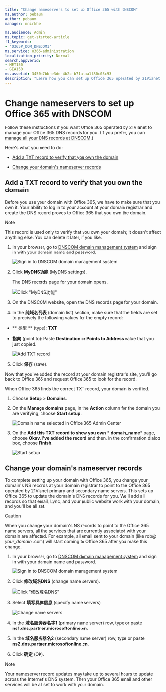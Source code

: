 ```yaml
---
title: "Change nameservers to set up Office 365 with DNSCOM"
ms.author: pebaum
author: pebaum
manager: mnirkhe

ms.audience: Admin
ms.topic: get-started-article
f1_keywords:
- 'O365P_DOM_DNSCOM1'
ms.service: o365-administration
localization_priority: Normal
search.appverid:
- MET150
- GEA150
ms.assetid: 3450a7bb-e3de-4b2c-b71a-aa1f80c03c93
description: "Learn how you can set up Office 365 operated by 21Vianet to manage your DNS records, when DNSCOM is the DNS hosting provider."
---
```


# Change nameservers to set up Office 365 with DNSCOM

Follow these instructions if you want Office 365 operated by 21Vianet to manage your Office 365 DNS records for you. (If you prefer, you can [manage all your DNS records at DNSCOM](create-dns-records-at-dnscom.md).)
  
Here's what you need to do:
  
- [Add a TXT record to verify that you own the domain](change-nameservers-at-dnscom.md#BKMK_add_a_record)
    
- [Change your domain's nameserver records](change-nameservers-at-dnscom.md#BKMK_change_your_domain_s_1)
    
## Add a TXT record to verify that you own the domain
<a name="BKMK_add_a_record"> </a>

Before you use your domain with Office 365, we have to make sure that you own it. Your ability to log in to your account at your domain registrar and create the DNS record proves to Office 365 that you own the domain.
  
> [!NOTE]
> This record is used only to verify that you own your domain; it doesn't affect anything else. You can delete it later, if you like. 
  
1. In your browser, go to [DNSCOM domain management system](http://mgt.dns.com.cn/index.php) and sign in with your domain name and password. 
    
    ![Sign in to DNSCOM domain management system](../media/e1714e30-2f91-4987-b0bc-647145d854b4.png)
  
2. Click **MyDNS功能** (MyDNS settings). 
    
    The DNS records page for your domain opens.
    
    ![Click "MyDNS功能"](../media/a407306f-4d10-429b-812a-5f31153c61a5.png)
  
3. On the DNSCOM website, open the DNS records page for your domain. 
    
4. In the **纯域名列表** (domain list) section, make sure that the fields are set to precisely the following values for the empty record: 
    
  - ** 类型 ** (type): **TXT**
    
  - **指向** (point to): Paste **Destination or Points to Address** value that you just copied. 
    
    ![Add TXT record](../media/39e6d11c-3a2b-4a01-bb84-bd00916523dd.png)
  
5. Click **保存** (save). 
    
Now that you've added the record at your domain registrar's site, you'll go back to Office 365 and request Office 365 to look for the record.
  
When Office 365 finds the correct TXT record, your domain is verified.
  
1. Choose **Setup** \> **Domains**.
    
2. On the **Manage domains** page, in the **Action** column for the domain you are verifying, choose **Start setup**.
    
    ![Domain name selected in Office 365 Admin Center](../media/c61204f1-a025-448b-a2a1-c4d7abee7a06.png)
  
3. On the **Add this TXT record to show you own** * **domain_name*** page, choose **Okay, I've added the record** and then, in the confirmation dialog box, choose **Finish**.
    
    ![Start setup](../media/5f6578af-ae32-49e8-b283-ec2d080420da.png)
  
## Change your domain's nameserver records
<a name="BKMK_change_your_domain_s_1"> </a>

To complete setting up your domain with Office 365, you change your domain's NS records at your domain registrar to point to the Office 365 operated by 21Vianet primary and secondary name servers. This sets up Office 365 to update the domain's DNS records for you. We'll add all records so that email, Lync, and your public website work with your domain, and you'll be all set.
  
> [!CAUTION]
> When you change your domain's NS records to point to the Office 365 name servers, all the services that are currently associated with your domain are affected. For example, all email sent to your domain (like rob@ *your_domain*  .com) will start coming to Office 365 after you make this change. 
  
1. In your browser, go to [DNSCOM domain management system](http://mgt.dns.com.cn/index.php) and sign in with your domain name and password. 
    
    ![Sign in to DNSCOM domain management system](../media/e1714e30-2f91-4987-b0bc-647145d854b4.png)
  
2. Click **修改域名DNS** (change name servers). 
    
    ![Click "修改域名DNS"](../media/2db20d3c-2237-419f-bcb7-c4bcfb312370.png)
  
3. Select **填写具体信息** (specify name servers) 
    
    ![Change name servers](../media/001741b4-0e45-47ce-b046-98d85718e51a.png)
  
4. In the **域名服务器名字1** (primary name server) row, type or paste **ns1.dns.partner.microsoftonline.cn**. 
    
5. In the **域名服务器名2** (secondary name server) row, type or paste **ns2.dns.partner.microsoftonline.cn**. 
    
6. Click **确定** (OK). 
    
> [!NOTE]
> Your nameserver record updates may take up to several hours to update across the Internet's DNS system. Then your Office 365 email and other services will be all set to work with your domain. 
  

